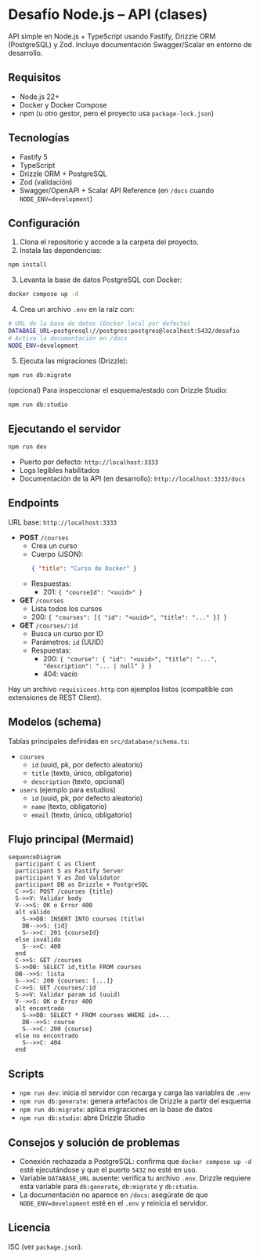 # Desafío Node.js – API (clases)
API simple en Node.js + TypeScript usando Fastify, Drizzle ORM (PostgreSQL) y Zod. Incluye documentación Swagger/Scalar en entorno de desarrollo.

## Requisitos
- Node.js 22+
- Docker y Docker Compose
- npm (u otro gestor, pero el proyecto usa `package-lock.json`)

## Tecnologías
- Fastify 5
- TypeScript
- Drizzle ORM + PostgreSQL
- Zod (validación)
- Swagger/OpenAPI + Scalar API Reference (en `/docs` cuando `NODE_ENV=development`)

## Configuración
1. Clona el repositorio y accede a la carpeta del proyecto.
2. Instala las dependencias:
```bash
npm install
```
3. Levanta la base de datos PostgreSQL con Docker:
```bash
docker compose up -d
```
4. Crea un archivo `.env` en la raíz con:
```bash
# URL de la base de datos (Docker local por defecto)
DATABASE_URL=postgresql://postgres:postgres@localhost:5432/desafio
# Activa la documentación en /docs
NODE_ENV=development
```
5. Ejecuta las migraciones (Drizzle):
```bash
npm run db:migrate
```
(opcional) Para inspeccionar el esquema/estado con Drizzle Studio:
```bash
npm run db:studio
```

## Ejecutando el servidor
```bash
npm run dev
```
- Puerto por defecto: `http://localhost:3333`
- Logs legibles habilitados
- Documentación de la API (en desarrollo): `http://localhost:3333/docs`

## Endpoints
URL base: `http://localhost:3333`
- **POST** `/courses`
  - Crea un curso
  - Cuerpo (JSON):
    ```json
    { "title": "Curso de Docker" }
    ```
  - Respuestas:
    - 201: `{ "courseId": "<uuid>" }`
- **GET** `/courses`
  - Lista todos los cursos
  - 200: `{ "courses": [{ "id": "<uuid>", "title": "..." }] }`
- **GET** `/courses/:id`
  - Busca un curso por ID
  - Parámetros: `id` (UUID)
  - Respuestas:
    - 200: `{ "course": { "id": "<uuid>", "title": "...", "description": "... | null" } }`
    - 404: vacío

Hay un archivo `requisicoes.http` con ejemplos listos (compatible con extensiones de REST Client).

## Modelos (schema)
Tablas principales definidas en `src/database/schema.ts`:
- `courses`
  - `id` (uuid, pk, por defecto aleatorio)
  - `title` (texto, único, obligatorio)
  - `description` (texto, opcional)
- `users` (ejemplo para estudios)
  - `id` (uuid, pk, por defecto aleatorio)
  - `name` (texto, obligatorio)
  - `email` (texto, único, obligatorio)

## Flujo principal (Mermaid)
```mermaid
sequenceDiagram
  participant C as Client
  participant S as Fastify Server
  participant V as Zod Validator
  participant DB as Drizzle + PostgreSQL
  C->>S: POST /courses {title}
  S->>V: Validar body
  V-->>S: OK o Error 400
  alt válido
    S->>DB: INSERT INTO courses (title)
    DB-->>S: {id}
    S-->>C: 201 {courseId}
  else inválido
    S-->>C: 400
  end
  C->>S: GET /courses
  S->>DB: SELECT id,title FROM courses
  DB-->>S: lista
  S-->>C: 200 {courses: [...]}
  C->>S: GET /courses/:id
  S->>V: Validar param id (uuid)
  V-->>S: OK o Error 400
  alt encontrado
    S->>DB: SELECT * FROM courses WHERE id=...
    DB-->>S: course
    S-->>C: 200 {course}
  else no encontrado
    S-->>C: 404
  end
```

## Scripts
- `npm run dev`: inicia el servidor con recarga y carga las variables de `.env`
- `npm run db:generate`: genera artefactos de Drizzle a partir del esquema
- `npm run db:migrate`: aplica migraciones en la base de datos
- `npm run db:studio`: abre Drizzle Studio

## Consejos y solución de problemas
- Conexión rechazada a PostgreSQL: confirma que `docker compose up -d` esté ejecutándose y que el puerto `5432` no esté en uso.
- Variable `DATABASE_URL` ausente: verifica tu archivo `.env`. Drizzle requiere esta variable para `db:generate`, `db:migrate` y `db:studio`.
- La documentación no aparece en `/docs`: asegúrate de que `NODE_ENV=development` esté en el `.env` y reinicia el servidor.

## Licencia
ISC (ver `package.json`).

